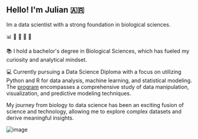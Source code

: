 
## Hello! I'm Julian :argentina:
Im a data scientist with a strong foundation in biological sciences. 

  :bar_chart:  :seedling:  :mushroom:  :dna:  :microscope:

:books: I hold a bachelor's degree in Biological Sciences, which has fueled my curiosity and analytical mindset. 

:computer: Currently pursuing a Data Science Diploma with a focus on utilizing Python and R for data analysis, machine learning, and statistical modeling. 
The [program](https://institutodatascience.org/wp-content/uploads/2022/11/Brochure-diplomatura-en-ciencia-de-datos-con-R-y-Python-1.pdf) encompasses a comprehensive study of data manipulation, visualization, and predictive modeling techniques.  

My journey from biology to data science has been an exciting fusion of science and technology, allowing me to explore complex datasets and derive meaningful insights.

![image](https://github.com/JulianDietrich97/JulianDietrich97/assets/117474938/e25d34af-6ff4-4ccf-b3aa-85ba627fc37d)



